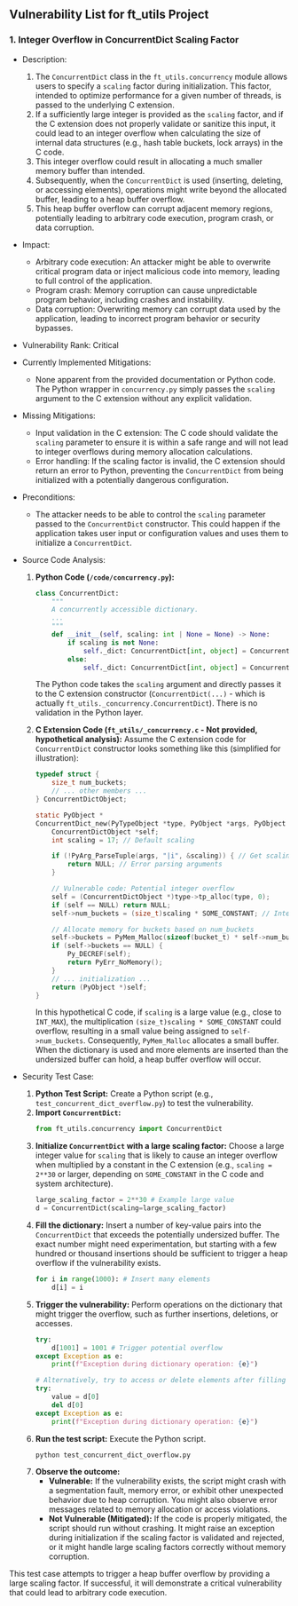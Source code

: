 ## Vulnerability List for ft_utils Project

### 1. Integer Overflow in ConcurrentDict Scaling Factor

* Description:
    1. The `ConcurrentDict` class in the `ft_utils.concurrency` module allows users to specify a `scaling` factor during initialization. This factor, intended to optimize performance for a given number of threads, is passed to the underlying C extension.
    2. If a sufficiently large integer is provided as the `scaling` factor, and if the C extension does not properly validate or sanitize this input, it could lead to an integer overflow when calculating the size of internal data structures (e.g., hash table buckets, lock arrays) in the C code.
    3. This integer overflow could result in allocating a much smaller memory buffer than intended.
    4. Subsequently, when the `ConcurrentDict` is used (inserting, deleting, or accessing elements), operations might write beyond the allocated buffer, leading to a heap buffer overflow.
    5. This heap buffer overflow can corrupt adjacent memory regions, potentially leading to arbitrary code execution, program crash, or data corruption.

* Impact:
    - Arbitrary code execution: An attacker might be able to overwrite critical program data or inject malicious code into memory, leading to full control of the application.
    - Program crash: Memory corruption can cause unpredictable program behavior, including crashes and instability.
    - Data corruption: Overwriting memory can corrupt data used by the application, leading to incorrect program behavior or security bypasses.

* Vulnerability Rank: Critical

* Currently Implemented Mitigations:
    - None apparent from the provided documentation or Python code. The Python wrapper in `concurrency.py` simply passes the `scaling` argument to the C extension without any explicit validation.

* Missing Mitigations:
    - Input validation in the C extension: The C code should validate the `scaling` parameter to ensure it is within a safe range and will not lead to integer overflows during memory allocation calculations.
    - Error handling: If the scaling factor is invalid, the C extension should return an error to Python, preventing the `ConcurrentDict` from being initialized with a potentially dangerous configuration.

* Preconditions:
    - The attacker needs to be able to control the `scaling` parameter passed to the `ConcurrentDict` constructor. This could happen if the application takes user input or configuration values and uses them to initialize a `ConcurrentDict`.

* Source Code Analysis:
    1. **Python Code (`/code/concurrency.py`):**
       ```python
       class ConcurrentDict:
           """
           A concurrently accessible dictionary.
           ...
           """
           def __init__(self, scaling: int | None = None) -> None:
               if scaling is not None:
                   self._dict: ConcurrentDict[int, object] = ConcurrentDict(scaling) # Calls C extension constructor
               else:
                   self._dict: ConcurrentDict[int, object] = ConcurrentDict() # Calls C extension constructor
       ```
       The Python code takes the `scaling` argument and directly passes it to the C extension constructor (`ConcurrentDict(...)` - which is actually `ft_utils._concurrency.ConcurrentDict`). There is no validation in the Python layer.

    2. **C Extension Code (`ft_utils/_concurrency.c` - Not provided, hypothetical analysis):**
       Assume the C extension code for `ConcurrentDict` constructor looks something like this (simplified for illustration):
       ```c
       typedef struct {
           size_t num_buckets;
           // ... other members ...
       } ConcurrentDictObject;

       static PyObject *
       ConcurrentDict_new(PyTypeObject *type, PyObject *args, PyObject *kwargs) {
           ConcurrentDictObject *self;
           int scaling = 17; // Default scaling

           if (!PyArg_ParseTuple(args, "|i", &scaling)) { // Get scaling from Python, 'i' format expects int
               return NULL; // Error parsing arguments
           }

           // Vulnerable code: Potential integer overflow
           self = (ConcurrentDictObject *)type->tp_alloc(type, 0);
           if (self == NULL) return NULL;
           self->num_buckets = (size_t)scaling * SOME_CONSTANT; // Integer overflow if scaling is very large

           // Allocate memory for buckets based on num_buckets
           self->buckets = PyMem_Malloc(sizeof(bucket_t) * self->num_buckets);
           if (self->buckets == NULL) {
               Py_DECREF(self);
               return PyErr_NoMemory();
           }
           // ... initialization ...
           return (PyObject *)self;
       }
       ```
       In this hypothetical C code, if `scaling` is a large value (e.g., close to `INT_MAX`), the multiplication `(size_t)scaling * SOME_CONSTANT` could overflow, resulting in a small value being assigned to `self->num_buckets`. Consequently, `PyMem_Malloc` allocates a small buffer. When the dictionary is used and more elements are inserted than the undersized buffer can hold, a heap buffer overflow will occur.

* Security Test Case:
    1. **Python Test Script:** Create a Python script (e.g., `test_concurrent_dict_overflow.py`) to test the vulnerability.
    2. **Import `ConcurrentDict`:**
       ```python
       from ft_utils.concurrency import ConcurrentDict
       ```
    3. **Initialize `ConcurrentDict` with a large scaling factor:** Choose a large integer value for `scaling` that is likely to cause an integer overflow when multiplied by a constant in the C extension (e.g., `scaling = 2**30` or larger, depending on `SOME_CONSTANT` in the C code and system architecture).
       ```python
       large_scaling_factor = 2**30 # Example large value
       d = ConcurrentDict(scaling=large_scaling_factor)
       ```
    4. **Fill the dictionary:** Insert a number of key-value pairs into the `ConcurrentDict` that exceeds the potentially undersized buffer. The exact number might need experimentation, but starting with a few hundred or thousand insertions should be sufficient to trigger a heap overflow if the vulnerability exists.
       ```python
       for i in range(1000): # Insert many elements
           d[i] = i
       ```
    5. **Trigger the vulnerability:** Perform operations on the dictionary that might trigger the overflow, such as further insertions, deletions, or accesses.
       ```python
       try:
           d[1001] = 1001 # Trigger potential overflow
       except Exception as e:
           print(f"Exception during dictionary operation: {e}")

       # Alternatively, try to access or delete elements after filling
       try:
           value = d[0]
           del d[0]
       except Exception as e:
           print(f"Exception during dictionary operation: {e}")
       ```
    6. **Run the test script:** Execute the Python script.
       ```bash
       python test_concurrent_dict_overflow.py
       ```
    7. **Observe the outcome:**
       - **Vulnerable:** If the vulnerability exists, the script might crash with a segmentation fault, memory error, or exhibit other unexpected behavior due to heap corruption. You might also observe error messages related to memory allocation or access violations.
       - **Not Vulnerable (Mitigated):** If the code is properly mitigated, the script should run without crashing. It might raise an exception during initialization if the scaling factor is validated and rejected, or it might handle large scaling factors correctly without memory corruption.

This test case attempts to trigger a heap buffer overflow by providing a large scaling factor. If successful, it will demonstrate a critical vulnerability that could lead to arbitrary code execution.